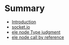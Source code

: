 # Summary

* [Introduction](README.md)
* [socket.io](chapter1.md)
* [ele node Type judgment](ele-node.md)
* [ele node call by reference](ele-node-call-by-reference.md)

